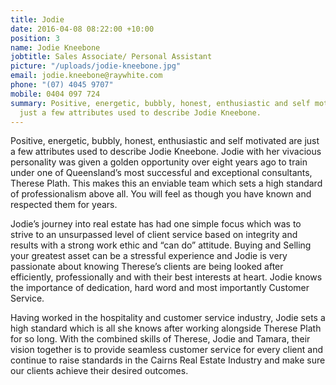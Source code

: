 ```yaml
---
title: Jodie
date: 2016-04-08 08:22:00 +10:00
position: 3
name: Jodie Kneebone
jobtitle: Sales Associate/ Personal Assistant
picture: "/uploads/jodie-kneebone.jpg"
email: jodie.kneebone@raywhite.com
phone: "(07) 4045 9707"
mobile: 0404 097 724
summary: Positive, energetic, bubbly, honest, enthusiastic and self motivated are
  just a few attributes used to describe Jodie Kneebone.
---
```


Positive, energetic, bubbly, honest, enthusiastic and self motivated are just a few attributes used to describe Jodie Kneebone. Jodie with her vivacious personality was given a golden opportunity over eight years ago to train under one of Queensland’s most successful and exceptional consultants, Therese Plath. This makes this an enviable team which sets a high standard of professionalism above all. You will feel as though you have known and respected them for years.

Jodie’s journey into real estate has had one simple focus which was to strive to an unsurpassed level of client service based on integrity and results with a strong work ethic and “can do” attitude. Buying and Selling your greatest asset can be a stressful experience and Jodie is very passionate about knowing Therese’s clients are being looked after efficiently, professionally and with their best interests at heart. Jodie knows the importance of dedication, hard word and most importantly Customer Service.

Having worked in the hospitality and customer service industry, Jodie sets a high standard which is all she knows after working alongside Therese Plath for so long. With the combined skills of Therese, Jodie and Tamara, their vision together is to provide seamless customer service for every client and continue to raise standards in the Cairns Real Estate Industry and make sure our clients achieve their desired outcomes.